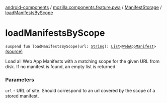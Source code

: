 [android-components](../../index.md) / [mozilla.components.feature.pwa](../index.md) / [ManifestStorage](index.md) / [loadManifestsByScope](./load-manifests-by-scope.md)

# loadManifestsByScope

`suspend fun loadManifestsByScope(url: `[`String`](https://kotlinlang.org/api/latest/jvm/stdlib/kotlin/-string/index.html)`): `[`List`](https://kotlinlang.org/api/latest/jvm/stdlib/kotlin.collections/-list/index.html)`<`[`WebAppManifest`](../../mozilla.components.concept.engine.manifest/-web-app-manifest/index.md)`>` [(source)](https://github.com/mozilla-mobile/android-components/blob/master/components/feature/pwa/src/main/java/mozilla/components/feature/pwa/ManifestStorage.kt#L45)

Load all Web App Manifests with a matching scope for the given URL from disk.
If no manifest is found, an empty list is returned.

### Parameters

`url` - URL of site. Should correspond to an url covered by the scope of a stored manifest.